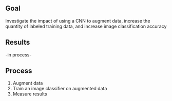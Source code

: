 ## Goal
Investigate the impact of using a CNN to augment data, increase the quantity of labeled training data, and increase image classification accuracy

## Results
-in process-

## Process
1)  Augment data
2)  Train an image classifier on augmented data
3)  Measure results
